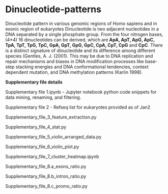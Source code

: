 # Dinucleotide-patterns
Dinucleotide pattern in various genomic regions of Homo sapiens and in exonic region of eukaryotes
Dinucleotide is two adjacent nucleotides in a DNA separated by a single phosphate group. From the four nitrogen bases, (4*4) 16 dinucleotides can be derived, which are<b> ApA,  ApT, ApG, ApC, TpA, TpT, TpG, TpC, GpA, GpT, GpG, GpC, CpA, CpT, CpG</b> and <b>CpC</b>. There is a distinct signature of dinucleotide and its difference among different species (Gentles, A. J. (2001). This may be due to DNA replication and repair mechanisms and biases in DNA modification processes like base-step stacking energies and DNA conformational tendencies, context dependent mutation, and DNA methylation patterns (Karlin 1998).

<p> <b>Supplementary file details  </b></p>
 <p>Supplementary file 1.ipynb - Jupyter notebook python code snippets for data mining, renaming, and filtering. </p> 
<p>Supplementary file 2 - Refseq list  for eukaryotes provided as of Jan2  </p>
<p>Supplementary_file_3_feature_extraction.py </p>
<p>Supplementary_file_4_stat.py </p>
<p>Supplementary_file_5_violin_arranged_data.py </p>
<p>Supplementary_file_6_violin_plot.py </p>
<p>Supplementary_file_7_cluster_heatmap.ipynb </p>
<p>Supplementary_file_8.a_exons_ratio.py </p>
<p>Supplementary_file_8.b_intron_ratio.py  </p>
<p>Supplementary_file_8.c_promo_ratio.py  </p>
